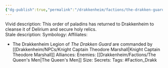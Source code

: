 ```yaml
---
{"dg-publish":true,"permalink":"/drakkenheim/factions/the-drakken-guard/","noteIcon":""}
---
```



Vivid description: This order of paladins has returned to Drakkenheim to cleanse it of Delirium and secure holy relics.  
Stale description: 
Symbology: 
Affiliates: 
- The Drakkenheim Legion of *The Drakken Guard* are commanded by [[Drakkenheim/NPCs/Knight Captain Theodore Marshall\|Knight Captain Theodore Marshall]]
Alliances: 
Enemies: [[Drakkenheim/Factions/The Queen's Men\|The Queen's Men]]
Size: 
Secrets: 
Tags: #Faction_Drakk